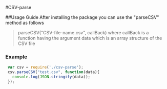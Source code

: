 #CSV-parse

##Usage Guide
After installing the package you can use the "parseCSV" method as follows

> parseCSV("CSV-file-name.csv", callBack)
> where callBack is a function having the argument data which is an array structure of the CSV file

### Example

```javascript
 var csv = require('./csv-parse');
 csv.parseCSV("test.csv", function(data){
   console.log(JSON.stringify(data));
 });
``` 